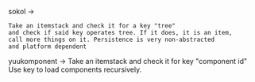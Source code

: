 sokol ->

    Take an itemstack and check it for a key "tree" 
    and check if said key operates tree. If it does, it is an item,
    call more things on it. Persistence is very non-abstracted
    and platform dependent

yuukomponent ->
    Take an itemstack and check it for key "component id" 
    Use key to load components recursively.